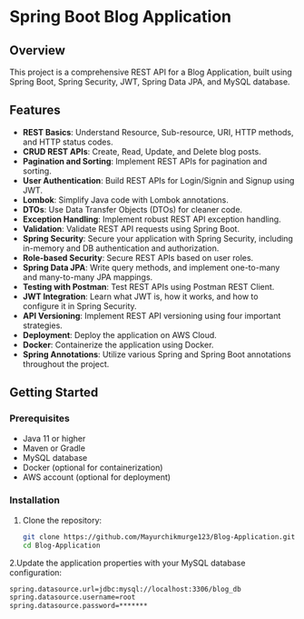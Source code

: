 # Spring Boot Blog Application

## Overview
This project is a comprehensive REST API for a Blog Application, built using Spring Boot, Spring Security, JWT, Spring Data JPA, and MySQL database. 

## Features
- **REST Basics**: Understand Resource, Sub-resource, URI, HTTP methods, and HTTP status codes.
- **CRUD REST APIs**: Create, Read, Update, and Delete blog posts.
- **Pagination and Sorting**: Implement REST APIs for pagination and sorting.
- **User Authentication**: Build REST APIs for Login/Signin and Signup using JWT.
- **Lombok**: Simplify Java code with Lombok annotations.
- **DTOs**: Use Data Transfer Objects (DTOs) for cleaner code.
- **Exception Handling**: Implement robust REST API exception handling.
- **Validation**: Validate REST API requests using Spring Boot.
- **Spring Security**: Secure your application with Spring Security, including in-memory and DB authentication and authorization.
- **Role-based Security**: Secure REST APIs based on user roles.
- **Spring Data JPA**: Write query methods, and implement one-to-many and many-to-many JPA mappings.
- **Testing with Postman**: Test REST APIs using Postman REST Client.
- **JWT Integration**: Learn what JWT is, how it works, and how to configure it in Spring Security.
- **API Versioning**: Implement REST API versioning using four important strategies.
- **Deployment**: Deploy the application on AWS Cloud.
- **Docker**: Containerize the application using Docker.
- **Spring Annotations**: Utilize various Spring and Spring Boot annotations throughout the project.

## Getting Started
### Prerequisites
- Java 11 or higher
- Maven or Gradle
- MySQL database
- Docker (optional for containerization)
- AWS account (optional for deployment)

### Installation
1. Clone the repository:
   ```bash
   git clone https://github.com/Mayurchikmurge123/Blog-Application.git
   cd Blog-Application
   ```
2.Update the application properties with your MySQL database configuration:
   ```bash
   spring.datasource.url=jdbc:mysql://localhost:3306/blog_db
   spring.datasource.username=root
   spring.datasource.password=*******
   ```
